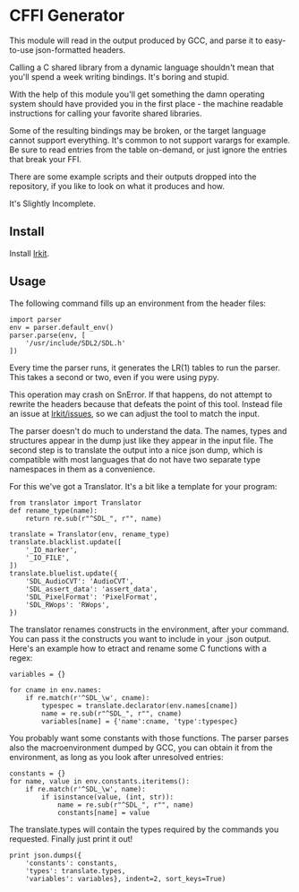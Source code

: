 # CFFI Generator

This module will read in the output produced by GCC, and parse it to easy-to-use json-formatted headers.

Calling a C shared library from a dynamic language shouldn't mean that you'll spend a week writing bindings. It's boring and stupid.

With the help of this module you'll get something the damn operating system should have provided you in the first place - the machine readable instructions for calling your favorite shared libraries.

Some of the resulting bindings may be broken, or the target language cannot support everything. It's common to not support varargs for example. Be sure to read entries from the table on-demand, or just ignore the entries that break your FFI. 

There are some example scripts and their outputs dropped into the repository, if you like to look on what it produces and how.

It's Slightly Incomplete.

## Install

Install [lrkit](https://github.com/cheery/lrkit).

## Usage

The following command fills up an environment from the header files:

    import parser
    env = parser.default_env()
    parser.parse(env, [
        '/usr/include/SDL2/SDL.h'
    ])

Every time the parser runs, it generates the LR(1) tables to run the parser. This takes a second or two, even if you were using pypy.

This operation may crash on SnError. If that happens, do not attempt to rewrite the headers because that defeats the point of this tool. Instead file an issue at [lrkit/issues](https://github.com/cheery/lrkit/issues), so we can adjust the tool to match the input.

The parser doesn't do much to understand the data. The names, types and structures appear in the dump just like they appear in the input file. The second step is to translate the output into a nice json dump, which is compatible with most languages that do not have two separate type namespaces in them as a convenience.

For this we've got a Translator. It's a bit like a template for your program:

    from translator import Translator
    def rename_type(name):
        return re.sub(r"^SDL_", r"", name)

    translate = Translator(env, rename_type)
    translate.blacklist.update([
        '_IO_marker',
        '_IO_FILE',
    ])
    translate.bluelist.update({
        'SDL_AudioCVT': 'AudioCVT',
        'SDL_assert_data': 'assert_data',
        'SDL_PixelFormat': 'PixelFormat',
        'SDL_RWops': 'RWops',
    })

The translator renames constructs in the environment, after your command. You can pass it the constructs you want to include in your .json output. Here's an example how to etract and rename some C functions with a regex:

    variables = {}

    for cname in env.names:
        if re.match(r'^SDL_\w', cname):
            typespec = translate.declarator(env.names[cname])
            name = re.sub(r"^SDL_", r"", cname)
            variables[name] = {'name':cname, 'type':typespec}

You probably want some constants with those functions. The parser parses also the macroenvironment dumped by GCC, you can obtain it from the environment, as long as you look after unresolved entries:

    constants = {}
    for name, value in env.constants.iteritems():
        if re.match(r'^SDL_\w', name):
            if isinstance(value, (int, str)):
                name = re.sub(r"^SDL_", r"", name)
                constants[name] = value

The translate.types will contain the types required by the commands you requested. Finally just print it out!

    print json.dumps({
        'constants': constants,
        'types': translate.types,
        'variables': variables}, indent=2, sort_keys=True)
